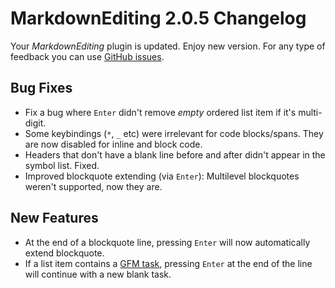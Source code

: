 # MarkdownEditing 2.0.5 Changelog

Your _MarkdownEditing_ plugin is updated. Enjoy new version. For any type of feedback you can use [GitHub issues][issues].

## Bug Fixes

* Fix a bug where `Enter` didn't remove _empty_ ordered list item if it's multi-digit.
* Some keybindings (`*`, `_` etc) were irrelevant for code blocks/spans. They are now disabled for inline and block code.
* Headers that don't have a blank line before and after didn't appear in the symbol list. Fixed.
* Improved blockquote extending (via `Enter`): Multilevel blockquotes weren't supported, now they are.

## New Features

* At the end of a blockquote line, pressing `Enter` will now automatically extend blockquote.
* If a list item contains a [GFM task][], pressing `Enter` at the end of the line will continue with a new blank task.

[issues]: https://github.com/SublimeText-Markdown/MarkdownEditing/issues
[GFM task]: https://help.github.com/articles/github-flavored-markdown
